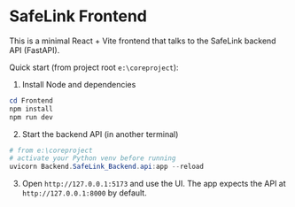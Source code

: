 # SafeLink Frontend

This is a minimal React + Vite frontend that talks to the SafeLink backend API (FastAPI).

Quick start (from project root `e:\coreproject`):

1. Install Node and dependencies

```powershell
cd Frontend
npm install
npm run dev
```

2. Start the backend API (in another terminal)

```powershell
# from e:\coreproject
# activate your Python venv before running
uvicorn Backend.SafeLink_Backend.api:app --reload
```

3. Open `http://127.0.0.1:5173` and use the UI. The app expects the API at `http://127.0.0.1:8000` by default.
